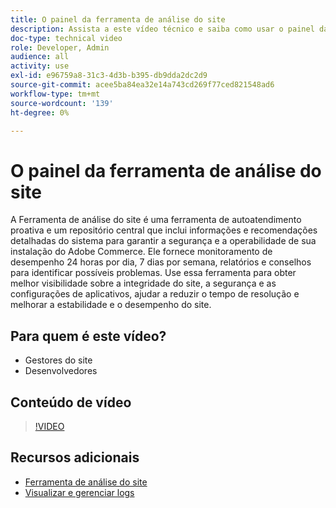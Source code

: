 ```yaml
---
title: O painel da ferramenta de análise do site
description: Assista a este vídeo técnico e saiba como usar o painel da Ferramenta de análise do site para acessar informações e recomendações detalhadas do sistema para garantir a segurança e a operabilidade da instalação do Adobe Commerce.
doc-type: technical video
role: Developer, Admin
audience: all
activity: use
exl-id: e96759a8-31c3-4d3b-b395-db9dda2dc2d9
source-git-commit: acee5ba84ea32e14a743cd269f77ced821548ad6
workflow-type: tm+mt
source-wordcount: '139'
ht-degree: 0%

---
```


# O painel da ferramenta de análise do site

A Ferramenta de análise do site é uma ferramenta de autoatendimento proativa e um repositório central que inclui informações e recomendações detalhadas do sistema para garantir a segurança e a operabilidade de sua instalação do Adobe Commerce. Ele fornece monitoramento de desempenho 24 horas por dia, 7 dias por semana, relatórios e conselhos para identificar possíveis problemas. Use essa ferramenta para obter melhor visibilidade sobre a integridade do site, a segurança e as configurações de aplicativos, ajudar a reduzir o tempo de resolução e melhorar a estabilidade e o desempenho do site.

## Para quem é este vídeo?

- Gestores do site
- Desenvolvedores

## Conteúdo de vídeo

>[!VIDEO](https://video.tv.adobe.com/v/344001?quality=12&learn=on)

## Recursos adicionais

- [Ferramenta de análise do site](https://experienceleague.adobe.com/docs/commerce-operations/tools/site-wide-analysis-tool/intro.html)
- [Visualizar e gerenciar logs](https://devdocs.magento.com/cloud/project/log-locations.html)
